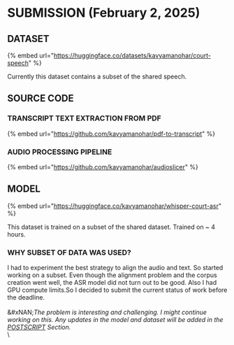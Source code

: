 # SUBMISSION (February 2, 2025)

## DATASET

{% embed url="https://huggingface.co/datasets/kavyamanohar/court-speech" %}

Currently this dataset contains a subset of the shared speech.

## SOURCE CODE

### TRANSCRIPT TEXT EXTRACTION FROM PDF

{% embed url="https://github.com/kavyamanohar/pdf-to-transcript" %}

### AUDIO PROCESSING PIPELINE

{% embed url="https://github.com/kavyamanohar/audioslicer" %}

## MODEL

{% embed url="https://huggingface.co/kavyamanohar/whisper-court-asr" %}

This dataset is trained on a subset of the shared dataset. Trained on \~ 4 hours.&#x20;

### WHY SUBSET OF DATA WAS USED?

I had to experiment the best strategy to align the audio and text. So started working on a subset. Even though the alignment problem and the corpus creation went well, the ASR model did not turn out to be good. Also I had GPU compute limits.So I decided to submit the current status of work before the deadline. \
\
&#xNAN;_&#x54;he problem is interesting and challenging. I might continue working on this. Any updates in the model and dataset will be added in the_ [_POSTSCRIPT_](https://app.gitbook.com/o/VnQ9RL8nQMN36Bamm2hZ/s/lRUi8Jpx8HrreCmmXG5o/~/changes/8/post-script) _Section._\
\
